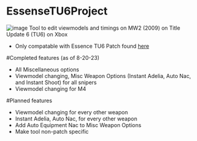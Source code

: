 # EssenseTU6Project
![image](https://github.com/AlexBezols/EssenseTU6Project/assets/98338209/ad092096-a64c-4ca2-8072-3c4ab2273ecd)
Tool to edit viewmodels and timings on MW2 (2009) on Title Update 6 (TU6) on Xbox
- Only compatable with Essence TU6 Patch found [here](https://drive.google.com/drive/folders/1bSn2me-bEx_HoZ-5L0RfdQkVtUTwTm01?usp=sharing)

#Completed features (as of 8-20-23)
- All Miscellaneous options
- Viewmodel changing, Misc Weapon Options (Instant Adelia, Auto Nac, and Instant Shoot) for all snipers
- Viewmodel changing for M4

#Planned features
- Viewmodel changing for every other weapon
- Instant Adelia, Auto Nac, for every other weapon
- Add Auto Equipment Nac to Misc Weapon Options
- Make tool non-patch specific
